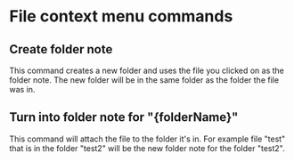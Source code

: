 # File context menu commands

## Create folder note
This command creates a new folder and uses the file you clicked on as the folder note. The new folder will be in the same folder as the folder the file was in.
## Turn into folder note for "{folderName}"
This command will attach the file to the folder it's in. For example file "test" that is in the folder "test2" will be the new folder note for the folder "test2".